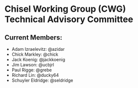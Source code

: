 # Chisel Working Group (CWG) Technical Advisory Committee

## Current Members:
- Adam Izraelevitz: @azidar
- Chick Markley: @chick
- Jack Koenig: @jackkoenig
- Jim Lawson: @ucbjrl
- Paul Rigge: @grebe
- Richard Lin: @ducky64
- Schuyler Eldridge: @seldridge

